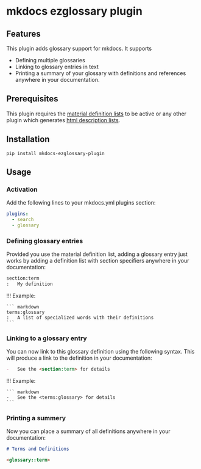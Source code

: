 # mkdocs ezglossary plugin

## Features

This plugin adds glossary support for mkdocs. It supports

-   Defining multiple glossaries
-   Linking to glossary entries in text
-   Printing a summary of your glossary with definitions and
    references anywhere in your documentation.

## Prerequisites

This plugin requires the
[material definition lists](https://squidfunk.github.io/mkdocs-material/reference/lists/)
to be active or any other plugin which generates
[html description lists](https://www.w3schools.com/HTML/html_lists.asp).

## Installation

    pip install mkdocs-ezglossary-plugin

## Usage

### Activation

Add the following lines to your mkdocs.yml plugins section:

``` yaml
plugins:
  - search
  - glossary
```

### Defining glossary entries

Provided you use the material definition list, adding a glossary entry
just works by adding a definition list with section specifiers anywhere
in your documentation:

``` markdown
section:term
:   My definition
```

!!! Example:

    ``` markdown
    terms:glossary
    :   A list of specialized words with their definitions
    ```

### Linking to a glossary entry

You can now link to this glossary definition using the following
syntax. This will produce a link to the definition in your documentation:

``` markdown
-   See the <section:term> for details
```

!!! Example:

    ``` markdown
    -   See the <terms:glossary> for details
    ```

### Printing a summery

Now you can place a summary of all definitions anywhere in your
documentation:

``` markdown
# Terms and Definitions

<glossary::term>
```
